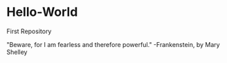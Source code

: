 # Hello-World
First Repository

"Beware, for I am fearless and therefore powerful." -Frankenstein, by Mary Shelley
